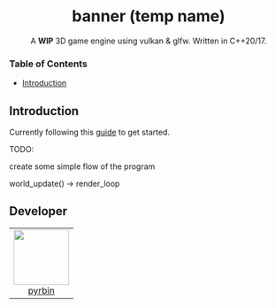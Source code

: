 <h1 align="center">banner (temp name) </h1>
<p align="center">A <b>WIP</b> 3D game engine using vulkan & glfw. Written in C++20/17.</p>

### Table of Contents

- [Introduction](#introduction)

## Introduction
Currently following this [guide](https://www.youtube.com/watch?v=3lwC5WgcNDk) to get started.

TODO:

create some simple flow of the program

world_update() -> render_loop


## Developer

<table>
  <tbody>
    <tr>
      <td align="center" valign="top">
        <img width="100" height="100" src="https://github.com/pyrbin.png?s=150">
        <br>
        <a href="https://github.com/pyrbin">pyrbin</a>
      </td>
     </tr>
  </tbody>
</table>
